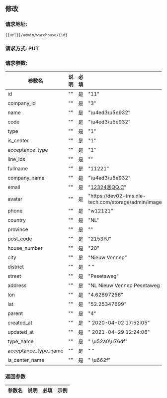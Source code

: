 ## 修改
### 请求地址:
```
{{url}}/admin/warehouse/{id}
```
### 请求方式: PUT  
### 请求参数:  

|参数名|说明|必填|示例|  
 |---|---|---|---|  
|id|""|是|"11"|  
|company_id|""|是|"3"|  
|name|""|是|"\u4ed3\u5e932"|  
|code|""|是|"\u4ed3\u5e932"|  
|type|""|是|"1"|  
|is_center|""|是|"1"|  
|acceptance_type|""|是|"1"|  
|line_ids|""|是|""|  
|fullname|""|是|"11221"|  
|company_name|""|是|"\u4ed3\u5e932"|  
|email|""|是|"12324@QQ.C"|  
|avatar|""|是|"https:\/\/dev02-tms.nle-tech.com\/storage\/admin\/images\/3\/merchant\/20210429122405608a8945cdeb9.png"|  
|phone|""|是|"w12121"|  
|country|""|是|"NL"|  
|province|""|是|""|  
|post_code|""|是|"2153PJ"|  
|house_number|""|是|"20"|  
|city|""|是|"Nieuw Vennep"|  
|district|""|是|" "|  
|street|""|是|"Pesetaweg"|  
|address|""|是|"NL Nieuw Vennep Pesetaweg 20 2153PJ"|  
|lon|""|是|"4.62897256"|  
|lat|""|是|"52.25347699"|  
|parent|""|是|"4"|  
|created_at|""|是|" 2020-04-02 17:52:05"|  
|updated_at|""|是|" 2021-04-29 12:24:06"|  
|type_name|""|是|" \u52a0\u76df"|  
|acceptance_type_name|""|是|" "|  
|is_center_name|""|是|" \u662f"|  
### 返回参数  

|参数名|说明|必填|示例|  
 |---|---|---|---|  
